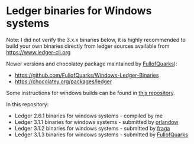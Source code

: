 Ledger binaries for Windows systems
===================================

Note: I did not verify the 3.x.x binaries below, it is highly recommended to build your own binaries directly from ledger sources available from https://www.ledger-cli.org

Newer versions and chocolatey package maintained by [FullofQuarks](https://github.com/FullofQuarks)):
- https://github.com/FullofQuarks/Windows-Ledger-Binaries
- https://chocolatey.org/packages/ledger

Some instructions for windows builds can be found in [this repository](https://github.com/maxwell-k/ledger-windows-build).

In this repository:
- Ledger 2.6.1 binaries for windows systems - compiled by me
- Ledger 3.1.1 binaries for windows systems - submitted by [orlandow](https://github.com/orlandow)
- Ledger 3.1.2 binaries for windows systems - submitted by [fraga](https://github.com/fraga)
- Ledger 3.1.3 binaries for windows systems - submitted by [FullofQuarks](https://github.com/FullofQuarks)
